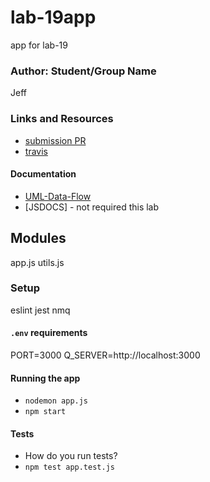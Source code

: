 # lab-19app
app for lab-19

### Author: Student/Group Name
Jeff

### Links and Resources
* [submission PR](https://github.com/jeff-401-js/lab-19app/pull/1)
* [travis](https://www.travis-ci.com/jeff-401-js/lab-19app)

#### Documentation
* [UML-Data-Flow](https://photos.app.goo.gl/DjoR95g4THdKPHBE9)
* [JSDOCS] - not required this lab

## Modules
app.js
utils.js

### Setup
eslint
jest
nmq

#### `.env` requirements
PORT=3000
Q_SERVER=http://localhost:3000

#### Running the app
* `nodemon app.js`
* `npm start`

#### Tests
* How do you run tests?
* `npm test app.test.js`
